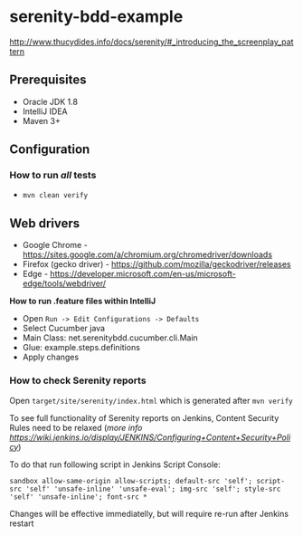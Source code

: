 # serenity-bdd-example
http://www.thucydides.info/docs/serenity/#_introducing_the_screenplay_pattern

## Prerequisites

* Oracle JDK 1.8
* IntelliJ IDEA
* Maven 3+

## Configuration

### How to run *all* tests
* `mvn clean verify`

## Web drivers
* Google Chrome - https://sites.google.com/a/chromium.org/chromedriver/downloads
* Firefox (gecko driver) - https://github.com/mozilla/geckodriver/releases
* Edge - https://developer.microsoft.com/en-us/microsoft-edge/tools/webdriver/

**How to run .feature files within IntelliJ**
* Open `Run -> Edit Configurations -> Defaults`
* Select Cucumber java
* Main Class: net.serenitybdd.cucumber.cli.Main
* Glue: example.steps.definitions
* Apply changes

### How to check Serenity reports
Open `target/site/serenity/index.html` which is generated after `mvn verify`

To see full functionality of Serenity reports on Jenkins, Content Security Rules need to be relaxed (_more info https://wiki.jenkins.io/display/JENKINS/Configuring+Content+Security+Policy_)

To do that run following script in Jenkins Script Console:

`sandbox allow-same-origin allow-scripts; default-src 'self'; script-src 'self' 'unsafe-inline' 'unsafe-eval'; img-src 'self'; style-src 'self' 'unsafe-inline'; font-src *`

Changes will be effective immediatelly, but will require re-run after Jenkins restart
